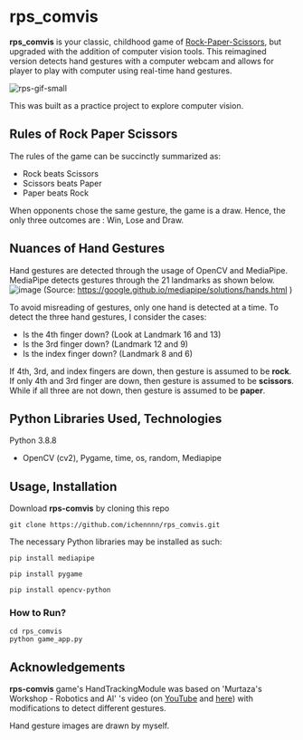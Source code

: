# rps_comvis
**rps_comvis** is your classic, childhood game of [Rock-Paper-Scissors](https://en.wikipedia.org/wiki/Rock_paper_scissors), but upgraded with the addition of computer vision tools. This reimagined version detects hand gestures with a computer webcam and allows for player to play with computer using real-time hand gestures.

![rps-gif-small](https://user-images.githubusercontent.com/88521066/170907001-a58083b8-0b9f-408d-ba50-6d16885bad92.gif)

This was built as a practice project to explore computer vision.

## Rules of Rock Paper Scissors
The rules of the game can be succinctly summarized as: 
- Rock beats Scissors
- Scissors beats Paper
- Paper beats Rock

When opponents chose the same gesture, the game is a draw. Hence, the only three outcomes are : Win, Lose and Draw. 

## Nuances of Hand Gestures 
Hand gestures are detected through the usage of OpenCV and MediaPipe. MediaPipe detects gestures through the 21 landmarks as shown below.
![image](https://user-images.githubusercontent.com/88521066/170903670-d4744cb8-8b31-485f-b39f-1cfed457e79c.png)
(Source: https://google.github.io/mediapipe/solutions/hands.html )

To avoid misreading of gestures, only one hand is detected at a time. To detect the three hand gestures, I consider the cases:
- Is the 4th finger down? (Look at Landmark 16 and 13)
- Is the 3rd finger down? (Landmark 12 and 9)
- Is the index finger down? (Landmark 8 and 6)

If 4th, 3rd, and index fingers are down, then gesture is assumed to be **rock**. If only 4th and 3rd finger are down, then gesture is assumed to be **scissors**. While if all three are not down, then gesture is assumed to be **paper**.

## Python Libraries Used, Technologies
Python 3.8.8
- OpenCV (cv2), Pygame, time, os, random, Mediapipe

## Usage, Installation
Download **rps-comvis** by cloning this repo
```
git clone https://github.com/ichennnn/rps_comvis.git
```

The necessary Python libraries may be installed as such:
 ```
 pip install mediapipe
 ```
 ```
 pip install pygame
 ```
 ```
 pip install opencv-python
 ```
 ### How to Run?
 ```
cd rps_comvis
python game_app.py
 ```
 ## Acknowledgements
 **rps-comvis** game's HandTrackingModule was based on 'Murtaza's Workshop - Robotics and AI' 's video (on [YouTube](https://www.youtube.com/watch?v=p5Z_GGRCI5s) and [here](https://www.youtube.com/watch?v=NZde8Xt78Iw)) with modifications to detect different gestures.
 
 Hand gesture images are drawn by myself.
